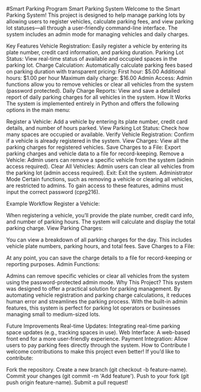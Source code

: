 #Smart Parking Program
Smart Parking System
Welcome to the Smart Parking System! This project is designed to help manage parking lots by allowing users to register vehicles, calculate parking fees, and view parking lot 
statuses—all through a user-friendly command-line interface. The system includes an admin mode for managing vehicles and daily charges.

Key Features
Vehicle Registration: Easily register a vehicle by entering its plate number, credit card information, and parking duration.
Parking Lot Status: View real-time status of available and occupied spaces in the parking lot.
Charge Calculation: Automatically calculate parking fees based on parking duration with transparent pricing:
First hour: $5.00
Additional hours: $1.00 per hour
Maximum daily charge: $16.00
Admin Access: Admin functions allow you to remove vehicles or clear all vehicles from the system (password protected).
Daily Charge Reports: View and save a detailed report of daily parking charges for all vehicles in the system.
How It Works
The system is implemented entirely in Python and offers the following options in the main menu:

Register a Vehicle: Add a vehicle by entering its plate number, credit card details, and number of hours parked.
View Parking Lot Status: Check how many spaces are occupied or available.
Verify Vehicle Registration: Confirm if a vehicle is already registered in the system.
View Charges: View all the parking charges for registered vehicles.
Save Charges to a File: Export parking charges and vehicle data to a file for record-keeping.
Remove a Vehicle: Admin users can remove a specific vehicle from the system (admin access required).
Clear All Vehicles: Admin users can clear all vehicles from the parking lot (admin access required).
Exit: Exit the system.
Administrator Mode
Certain functions, such as removing a vehicle or clearing all vehicles, are restricted to admins. To gain access to these features, admins must input the correct password (cprg216).

Example Workflow
Register a Vehicle:

When registering a vehicle, you’ll provide the plate number, credit card info, and number of parking hours. The system will calculate and display the total parking charge.
View Parking Charges:

You can view a breakdown of all parking charges for the day. This includes vehicle plate numbers, parking hours, and total fees.
Save Charges to a File:

At any point, you can save the charge details to a file for record-keeping or reporting purposes.
Admin Functions:

Admins can remove specific vehicles or clear all vehicles from the system using the password-protected admin mode.
Why This Project?
This system was designed to offer a practical solution for parking management. By automating vehicle registration and parking charge calculations, it reduces human error and streamlines the parking process.
With the built-in admin features, this system is perfect for parking lot operators or businesses managing small to medium-sized lots.

Future Improvements
Real-time Updates: Integrating real-time parking space updates (e.g., tracking spaces in use).
Web Interface: A web-based front end for a more user-friendly experience.
Payment Integration: Allow users to pay parking fees directly through the system.
How to Contribute
I welcome contributions to make this project even better! If you’d like to contribute:

Fork the repository.
Create a new branch (git checkout -b feature-name).
Commit your changes (git commit -m 'Add feature').
Push to your fork (git push origin feature-name).
Submit a pull request!
